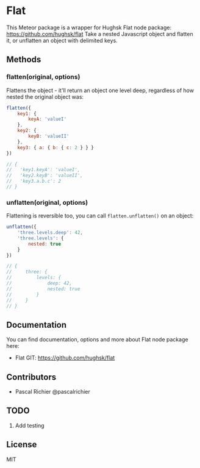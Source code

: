 Flat
============

This Meteor package is a wrapper for Hughsk Flat node package: https://github.com/hughsk/flat
Take a nested Javascript object and flatten it, or unflatten an object with delimited keys.

## Methods

### flatten(original, options)

Flattens the object - it'll return an object one level deep, regardless of how
nested the original object was:

``` javascript
flatten({
    key1: {
        keyA: 'valueI'
    },
    key2: {
        keyB: 'valueII'
    },
    key3: { a: { b: { c: 2 } } }
})

// {
//   'key1.keyA': 'valueI',
//   'key2.keyB': 'valueII',
//   'key3.a.b.c': 2
// }
```

### unflatten(original, options)

Flattening is reversible too, you can call `flatten.unflatten()` on an object:

``` javascript
unflatten({
    'three.levels.deep': 42,
    'three.levels': {
        nested: true
    }
})

// {
//     three: {
//         levels: {
//             deep: 42,
//             nested: true
//         }
//     }
// }
```

## Documentation
You can find documentation, options and more about Flat node package here:
* Flat GIT: https://github.com/hughsk/flat

## Contributors
* Pascal Richier @pascalrichier

## TODO
1. Add testing

## License
MIT
